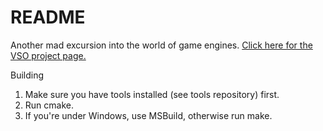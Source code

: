 # README #

Another mad excursion into the world of game engines. [Click here for the VSO project page.](https://leumi1umbc.visualstudio.com/DefaultCollection/Leek2/)

Building

1. Make sure you have tools installed (see tools repository) first.
2. Run cmake.
3. If you're under Windows, use MSBuild, otherwise run make.